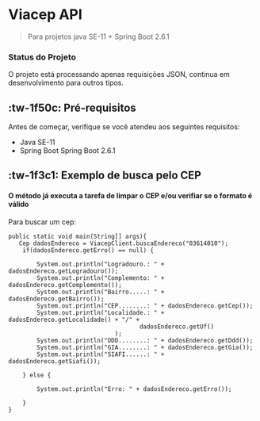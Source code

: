 # Viacep API

> Para projetos java SE-11 + Spring Boot 2.6.1 

### Status do Projeto

O projeto está processando apenas requisições JSON, continua em desenvolvimento para outros tipos.

## :tw-1f50c: Pré-requisitos

Antes de começar, verifique se você atendeu aos seguintes requisitos:

* Java SE-11
* Spring Boot Spring Boot 2.6.1

## :tw-1f3c1: Exemplo de busca pelo CEP 
#### O método já executa a tarefa de limpar o CEP  e/ou verifiar se o formato é válido   

Para buscar um cep:

```javaposition-relativeoverflow-auto
public static void main(String[] args){
   Cep dadosEndereco = ViacepClient.buscaEndereco("03614010");
	if(dadosEndereco.getErro() == null) {
			
		System.out.println("Logradouro.: " + dadosEndereco.getLogradouro());
		System.out.println("Complemento: " + dadosEndereco.getComplemento());
		System.out.println("Bairro.....: " + dadosEndereco.getBairro());
		System.out.println("CEP........: " + dadosEndereco.getCep());
		System.out.println("Localidade.: " + dadosEndereco.getLocalidade() + "/" +
		              			     dadosEndereco.getUf()
			                  );
		System.out.println("DDD........: " + dadosEndereco.getDdd());
		System.out.println("GIA........: " + dadosEndereco.getGia());
		System.out.println("SIAFI......: " + dadosEndereco.getSiafi());

	} else {

		System.out.println("Erro: " + dadosEndereco.getErro());		

	}
}
```


 